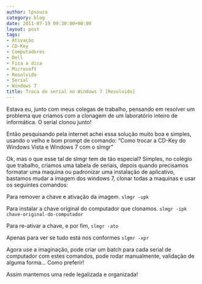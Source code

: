 ```yaml
---
author: lpsouza
category: blog
date: 2011-07-19 09:30:00+00:00
layout: post
tags:
- Ativação
- CD-Key
- Computadores
- Dell
- Fica a dica
- Microsoft
- Resolvido
- Serial
- Windows 7
title: Troca de serial no Windows 7 [Resolvido]
---
```


Estava eu, junto com meus colegas de trabalho, pensando em resolver um problema que criamos com a clonagem de um laboratório inteiro de informática. O serial clonou junto!

Então pesquisando pela internet achei essa solução muito boa e simples, usando o velho e bom prompt de comando: “Como trocar a CD-Key do Windows Vista e Windows 7 com o slmgr”

Ok, mas o que esse tal de slmgr tem de tão especial? Simples, no colégio que trabalho, criamos uma tabela de seriais, depois quando precisamos formatar uma maquina ou padronizar uma instalação de aplicativo, bastamos mudar a imagem dos windows 7, clonar todas a maquinas e usar os seguintes comandos:

Para remover a chave e ativação da imagem.
`slmgr -upk`  

Para instalar a chave original do computador que clonamos.
`slmgr -ipk chave-original-do-computador`

Para re-ativar a chave, e por fim,
`slmgr -ato`  

Apenas para ver se tudo está nos conformes
`slgmr -xpr`

Agora use a imaginação, pode criar um batch para cada serial de computador com estes comandos, pode rodar manualmente, validação de alguma forma… Como preferir!

Assim mantemos uma rede legalizada e organizada!